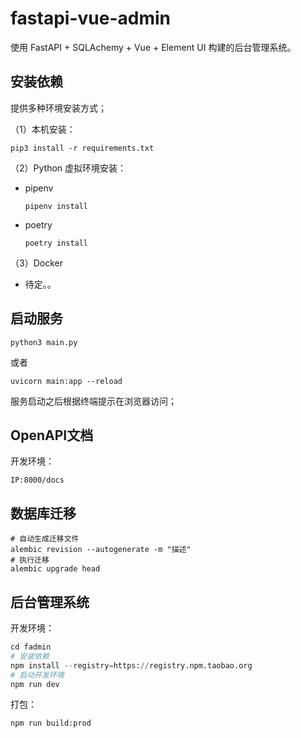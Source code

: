 # fastapi-vue-admin

使用 FastAPI + SQLAchemy  + Vue + Element UI 构建的后台管理系统。

## 安装依赖

提供多种环境安装方式；

（1）本机安装：

```shell
pip3 install -r requirements.txt
```

（2）Python 虚拟环境安装：

- pipenv

  ```shell
  pipenv install
  ```

- poetry

  ```shell
  poetry install
  ```

（3）Docker

- 待定。。

## 启动服务

```shell
python3 main.py
```

或者

```shell
uvicorn main:app --reload
```

服务启动之后根据终端提示在浏览器访问；

## OpenAPI文档

开发环境：

```shell
IP:8000/docs
```

## 数据库迁移
```shell
# 自动生成迁移文件
alembic revision --autogenerate -m "描述"
# 执行迁移
alembic upgrade head
```

## 后台管理系统

开发环境：

```python
cd fadmin
# 安装依赖
npm install --registry=https://registry.npm.taobao.org
# 启动开发环境
npm run dev
```

打包：

```shell
npm run build:prod
```

